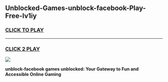 
## Unblocked-Games-unblock-facebook-Play-Free-lv1iy
<h3>
<a href="https://premium76.site?title=unblock-facebook&ref=18A1">CLICK TO PLAY</a></h3>
<hr>

<h3>
<a href="https://premium76.site?title=unblock-facebook&ref=18A1">CLICK 2 PLAY</a>
  
</h3>

<a href="https://premium76.site?title=unblock-facebook&ref=18A1"><img src="https://clearcache.store/games.png"></a>


**unblock-facebook games unblocked: Your Gateway to Fun and Accessible Online Gaming**
